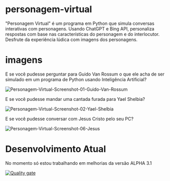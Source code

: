 # personagem-virtual
"Personagem Virtual" é um programa em Python que simula conversas interativas com personagens. Usando ChatGPT e Bing API, personaliza respostas com base nas características do personagem e do interlocutor. Desfrute da experiência lúdica com imagens dos personagens.

# imagens

E se você  pudesse perguntar para Guido Van Rossum o que ele acha de ser simulado em um programa de Python usando Inteligência Artificial?

![Personagem-Virtual-Screenshot-01-Guido-Van-Rossum](https://i.imgur.com/IPXsRxN.jpeg)


E se você pudesse mandar uma cantada furada para Yael Shelbia?

![Personagem-Virtual-Screenshot-02-Yael-Shelbia](https://i.imgur.com/PHXhhOD.jpeg)


E se você pudesse conversar com Jesus Cristo pelo seu PC?

![Personagem-Virtual-Screenshot-06-Jesus](https://i.imgur.com/zyaQ00U.jpeg)

# Desenvolvimento Atual

No momento só estou trabalhando em melhorias da versão ALPHA 3.1

[![Quality gate](https://sonarcloud.io/api/project_badges/quality_gate?project=reneoliveirajr_personagem-virtual)](https://sonarcloud.io/summary/new_code?id=reneoliveirajr_personagem-virtual)

